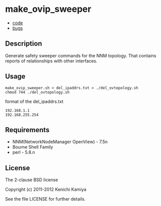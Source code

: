 make_ovip_sweeper
=================

* [code](http://github.com/kachick/make_ovip_sweeper)
* [bugs](http://github.com/kachick/make_ovip_sweeper/issues)

Description
-----------

Generate safety sweeper commands for the NNM topology.
That contains reports of relationships with other interfaces.

Usage
-----

    make_ovip_sweeper.sh < del_ipaddrs.txt > ./del_ovtopology.sh
    chmod 744 ./del_ovtopology.sh

format of the del_ipaddrs.txt

    192.168.1.1
    192.168.255.254

Requirements
------------

* NNM(NetworkNodeManager OpenView) - 7.5n
* Bourne Shell Family
* perl - 5.8.n

License
-------

The 2-clause BSD license

Copyright (c) 2011-2012 Kenichi Kamiya

See the file LICENSE for further details.
